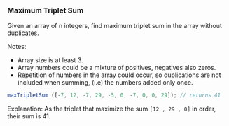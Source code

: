 ### Maximum Triplet Sum

Given an array of n integers, find maximum triplet sum in the array without duplicates.

Notes:
* Array size is at least 3.
* Array numbers could be a mixture of positives, negatives also zeros.
* Repetition of numbers in the array could occur, so duplications are not included when summing, (i.e) the numbers added only once.

```javascript
maxTripletSum ([-7, 12, -7, 29, -5, 0, -7, 0, 0, 29]); // returns 41
```
Explanation:
As the triplet that maximize the sum `[12 , 29 , 0]` in order, their sum is 41.
